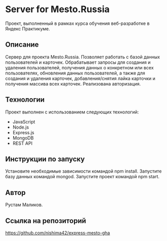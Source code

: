 # Server for Mesto.Russia  
Проект, выполненный в рамках курса обучения веб-разработке в Яндекс Практикуме.

## Описание
Сервер для проекта Mesto.Russia. Позволяет работать с базой данных пользователей и карточек. Обрабатывает запросы для создания и удаления пользователей, получения данных о конкретном или всех пользователях, обновления данных пользователей, а также для создания и удаления карточек, добавления/снятия лайка карточки и получения массива всех карточек. Реализована авторизация.

## Технологии
Проект выполнен с использованием следующих технологий:

* JavaScript
* Node.js
* Express.js
* MongoDB
* REST API

## Инструкции по запуску
Установите необходимые зависимости командой npm install.
Запустите базу данных командой mongod.
Запустите проект командой npm start.

## Автор
Рустам Маликов.

## Ссылка на репозиторий
https://github.com/nishima42/express-mesto-gha
